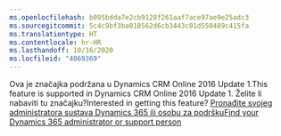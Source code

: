 ```yaml
---
ms.openlocfilehash: b095bdda7e2cb9128f261aaf7ace97ae9e25adc3
ms.sourcegitcommit: 5c4c9bf3ba018562d6cb3443c01d550489c415fa
ms.translationtype: HT
ms.contentlocale: hr-HR
ms.lasthandoff: 10/16/2020
ms.locfileid: "4069369"
---
```

<span data-ttu-id="47cbb-101">Ova je značajka podržana u Dynamics CRM Online 2016 Update 1.</span><span class="sxs-lookup"><span data-stu-id="47cbb-101">This feature is supported in Dynamics CRM Online 2016 Update 1.</span></span> <span data-ttu-id="47cbb-102">Želite li nabaviti tu značajku?</span><span class="sxs-lookup"><span data-stu-id="47cbb-102">Interested in getting this feature?</span></span> [<span data-ttu-id="47cbb-103">Pronađite svojeg administratora sustava Dynamics 365 ili osobu za podršku</span><span class="sxs-lookup"><span data-stu-id="47cbb-103">Find your Dynamics 365 administrator or support person</span></span>](https://docs.microsoft.com/dynamics365/customerengagement/on-premises/basics/find-administrator-support)
